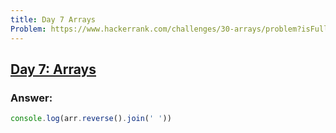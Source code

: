 ```yaml
---
title: Day 7 Arrays
Problem: https://www.hackerrank.com/challenges/30-arrays/problem?isFullScreen=true
---
```


## [Day 7: Arrays](https://www.hackerrank.com/challenges/30-arrays/problem?isFullScreen=true)

### **Answer:**

```js
console.log(arr.reverse().join(' '))
```

<!-- ### **Explanation** -->
